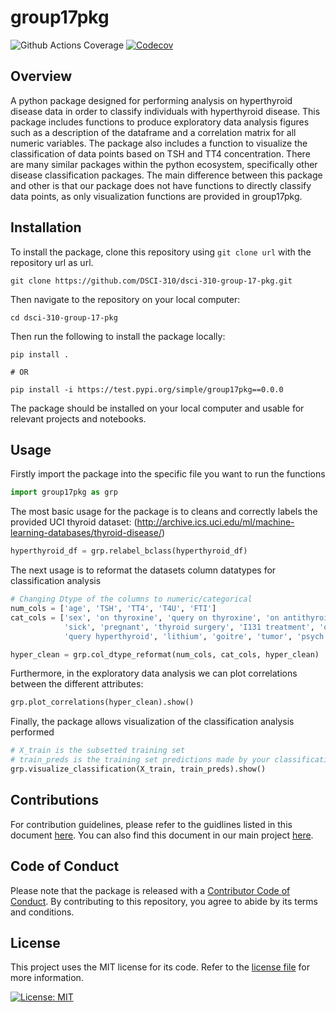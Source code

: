 # group17pkg

<!-- badges: start -->
![Github Actions Coverage](https://github.com/DSCI-310/dsci-310-group-17-pkg/actions/workflows/main.yml/badge.svg)
[![Codecov](https://codecov.io/gh/DSCI-310/dsci-310-group-17-pkg/branch/main/graph/badge.svg)](https://app.codecov.io/gh/DSCI-310/dsci-310-group-17-pkg?branch=main)
<!-- badges: end -->

## Overview
A python package designed for performing analysis on hyperthyroid disease data in order to classify individuals with hyperthyroid disease. This package includes functions to produce exploratory data analysis figures such as a description of the dataframe and a correlation matrix for all numeric variables. The package also includes a function to visualize the classification of data points based on TSH and TT4 concentration. There are many similar packages within the python ecosystem, specifically other disease classification packages. The main difference between this package and other is that our package does not have functions to directly classify data points, as only visualization functions are provided in group17pkg. 

## Installation
To install the package, clone this repository using `git clone url` with the repository url as url.
```
git clone https://github.com/DSCI-310/dsci-310-group-17-pkg.git
```

Then navigate to the repository on your local computer:

```
cd dsci-310-group-17-pkg
```

Then run the following to install the package locally:

```
pip install .

# OR

pip install -i https://test.pypi.org/simple/group17pkg==0.0.0
```
The package should be installed on your local computer and usable for relevant projects and notebooks.

## Usage

Firstly import the package into the specific file you want to run the functions
```python
import group17pkg as grp
```

The most basic usage for the package is to cleans and correctly labels the provided UCI thyroid dataset: (http://archive.ics.uci.edu/ml/machine-learning-databases/thyroid-disease/)
```python
hyperthyroid_df = grp.relabel_bclass(hyperthyroid_df)
```

The next usage is to reformat the datasets column datatypes for classification analysis
```python
# Changing Dtype of the columns to numeric/categorical
num_cols = ['age', 'TSH', 'TT4', 'T4U', 'FTI']
cat_cols = ['sex', 'on thyroxine', 'query on thyroxine', 'on antithyroid medication',
            'sick', 'pregnant', 'thyroid surgery', 'I131 treatment', 'query hypothyroid',
            'query hyperthyroid', 'lithium', 'goitre', 'tumor', 'psych', 'binaryClass', 'hypopituitary']

hyper_clean = grp.col_dtype_reformat(num_cols, cat_cols, hyper_clean)
```
Furthermore, in the exploratory data analysis we can plot correlations between the different attributes:
```python
grp.plot_correlations(hyper_clean).show()
```

Finally, the package allows visualization of the classification analysis performed
```python
# X_train is the subsetted training set
# train_preds is the training set predictions made by your classification model
grp.visualize_classification(X_train, train_preds).show()
```

## Contributions
For contribution guidelines, please refer to the guidlines listed in this document [here](https://github.com/DSCI-310/dsci-310-group-17-pkg/blob/main/CONTRIBUTIONS.md). You can also find this document in our main project [here](https://github.com/DSCI-310/dsci-310-group-17/blob/main/CONTRIBUTING.md).

## Code of Conduct
Please note that the package is released with a [Contributor Code of Conduct](https://github.com/DSCI-310/dsci-310-group-17-pkg/blob/main/CODE_OF_CONDUCT.md). By contributing to this repository, you agree to abide by its terms and conditions.

## License
This project uses the MIT license for its code. Refer to the [license file](https://github.com/DSCI-310/dsci-310-group-17-pkg/blob/main/LICENSE) for more information.

[![License: MIT](https://img.shields.io/badge/License-MIT-yellow.svg)](https://opensource.org/licenses/MIT)
